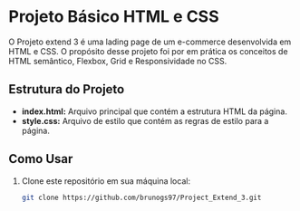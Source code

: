 # Projeto Básico HTML e CSS

O Projeto extend 3 é uma lading page de um e-commerce desenvolvida em HTML e CSS. O propósito desse projeto foi por em prática os conceitos de HTML semântico, Flexbox, Grid e Responsividade no CSS.

## Estrutura do Projeto

- **index.html:** Arquivo principal que contém a estrutura HTML da página.
- **style.css:** Arquivo de estilo que contém as regras de estilo para a página.

## Como Usar

1. Clone este repositório em sua máquina local:

   ```bash
   git clone https://github.com/brunogs97/Project_Extend_3.git
